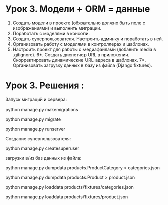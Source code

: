 # Урок 3. Модели + ORM = данные

1. Создать модели в проекте (обязательно должно быть поле с изображениями) и выполнить миграции.
2. Поработать с моделями в консоли.
3. Создать суперпользователя. Настроить админку и поработать в ней.
4. Организовать работу с моделями в контроллерах и шаблонах.
5. Настроить проект для работы с медиафайлами (добавить media в .gitignore).
6*. Создать диспетчер URL в приложении. Скорректировать динамические URL-адреса в шаблонах.
7*. Организовать загрузку данных в базу из файла (Django fixtures).

 

# Урок 3. Решения :

Запуск миграций и сервера:

python manage.py makemigrations

python manage.py migrate

python manage.py runserver

Создание суперпользователя:

python manage.py createsuperuser

 
загрузки в/из баз данных из файла:

python manage.py dumpdata products.ProductCategory > categories.json

python manage.py dumpdata products.Product > product.json

python manage.py loaddata products/fixtures/categories.json

python manage.py loaddata products/fixtures/product.json
